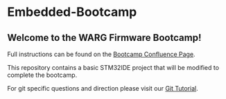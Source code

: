 # Embedded-Bootcamp

## Welcome to the WARG Firmware Bootcamp! 

Full instructions can be found on the [Bootcamp Confluence Page](https://uwarg-docs.atlassian.net/wiki/spaces/BOOT/pages/1997373445/2021+Firmware+Bootcamp).

This repository contains a basic STM32IDE project that will be modified to complete the bootcamp.

For git specific questions and direction please visit our [Git Tutorial](https://uwarg-docs.atlassian.net/wiki/spaces/TUT/pages/1544257554/Git+and+GitHub+Tutorial).

